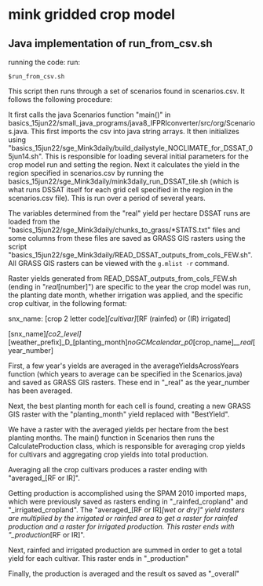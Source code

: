 # mink gridded crop model

## Java implementation of run_from_csv.sh
running the code:
run:
```
$run_from_csv.sh
```

This script then runs through a set of scenarios found in scenarios.csv. It follows the following procedure:

It first calls the java Scenarios function "main()" in basics_15jun22/small_java_programs/java8_IFPRIconverter/src/org/Scenarios.java. This first imports the csv into java string arrays. It then initializes using "basics_15jun22/sge_Mink3daily/build_dailystyle_NOCLIMATE_for_DSSAT_05jun14.sh". This is responsible for loading several initial parameters for the crop model run and setting the region. Next it calculates the yield in the region specified in scenarios.csv by running the basics_15jun22/sge_Mink3daily/mink3daily_run_DSSAT_tile.sh (which is what runs DSSAT itself for each grid cell specified in the region in the scenarios.csv file). This is run over a period of several years.

The variables determined from the "real" yield per hectare DSSAT runs are loaded from the "basics_15jun22/sge_Mink3daily/chunks_to_grass/\*STATS.txt" files and some columns from these files are saved as GRASS GIS rasters using the script "basics_15jun22/sge_Mink3daily/READ_DSSAT_outputs_from_cols_FEW.sh". All GRASS GIS rasters can be viewed with the `g.mlist -r` command.

Raster yields generated from READ_DSSAT_outputs_from_cols_FEW.sh (ending in "_real_[number]") are specific to the year the crop model was run, the planting date month, whether irrigation was applied, and the specific crop cultivar, in the following format:

snx_name: [crop 2 letter code]_[cultivar]_[RF (rainfed) or (IR) irrigated]

[snx_name]_[co2_level]_[weather_prefix]\_D\_[planting_month]_noGCMcalendar_p0_[crop_name]_\_\_real_[year_number]


First, a few year's yields are averaged in the averageYieldsAcrossYears function (which years to average can be specified in the Scenarios.java) and saved as GRASS GIS rasters. These end in "\_real" as the year_number has been averaged.

Next, the best planting month for each cell is found, creating a new GRASS GIS raster  with the "planting_month" yield replaced with "BestYield".

We have a raster with the averaged yields per hectare from the best planting months. The main() function in Scenarios then runs the CalculateProduction class, which is responsible for averaging crop yields for cultivars and aggregating crop yields into total production.

Averaging all the crop cultivars produces a raster ending with "averaged_[RF or IR]".

Getting production is accomplished using the SPAM 2010 imported maps, which were previously saved as rasters ending in "\_rainfed_cropland" and "\_irrigated_cropland". The "averaged_[RF or IR]_[wet or dry]" yield rasters are multiplied by the irrigated or rainfed area to get a raster for rainfed production and a raster for irrigated production. This raster ends with "\_production_[RF or IR]".

Next, rainfed and irrigated production are summed in order to get a total yield for each cultivar. This raster ends in "\_production"

Finally, the production is averaged and the result os saved as "\_overall"